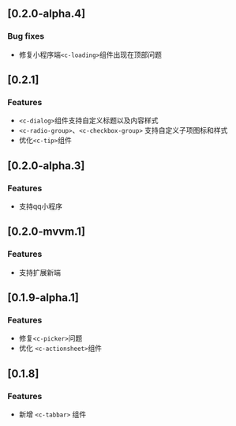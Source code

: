 
## [0.2.0-alpha.4]
### Bug fixes
- 修复小程序端`<c-loading>`组件出现在顶部问题

## [0.2.1]
### Features
- `<c-dialog>`组件支持自定义标题以及内容样式
- `<c-radio-group>`、`<c-checkbox-group>` 支持自定义子项图标和样式
- 优化`<c-tip>`组件

## [0.2.0-alpha.3]
### Features
- 支持qq小程序


## [0.2.0-mvvm.1]
### Features
- 支持扩展新端

## [0.1.9-alpha.1]
### Features
- 修复`<c-picker>`问题
- 优化 `<c-actionsheet>`组件

## [0.1.8]
### Features
- 新增 `<c-tabbar>` 组件



